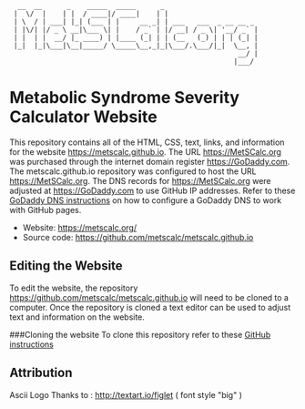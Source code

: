 
```
  __  __      _    _____  _____      _                       
 |  \/  |    | |  / ____|/ ____|    | |                      
 | \  / | ___| |_| (___ | |     __ _| | ___   ___  _ __ __ _ 
 | |\/| |/ _ \ __|\___ \| |    / _` | |/ __| / _ \| '__/ _` |
 | |  | |  __/ |_ ____) | |____ (_| | | (__   (_) | | | (_| |
 |_|  |_|\___|\__|_____/ \_____\__,_|_|\___/.\___/|_|  \__, |
                                                        __/ |
                                                       |___/ 
```                                          
 
Metabolic Syndrome Severity Calculator Website
==============================================

This repository contains all of the HTML, CSS, text, links, and information for the website https://metscalc.github.io. The URL https://MetSCalc.org was purchased through the internet domain register https://GoDaddy.com. The metscalc.github.io repository was configured to host the URL https://MetSCalc.org. The DNS records for https://MetSCalc.org were adjusted at https://GoDaddy.com to use GitHub IP addresses. Refer to these <a href="https://hackernoon.com/how-to-set-up-godaddy-domain-with-github-pages-a9300366c7b">GoDaddy DNS instructions</a> on how to configure a GoDaddy DNS to work with GitHub pages.


 * Website: https://metscalc.org/
 * Source code: https://github.com/metscalc/metscalc.github.io

Editing the Website
----------

To edit the website, the repository https://github.com/metscalc/metscalc.github.io will need to be cloned to a computer. Once the repository is cloned a text editor can be used to adjust text and information on the website.

###Cloning the website
To clone this repository refer to these <a href="href=https://help.github.com/articles/cloning-a-repository">GitHub instructions</a>


Attribution
----------

Ascii Logo Thanks to : http://textart.io/figlet ( font style "big" )